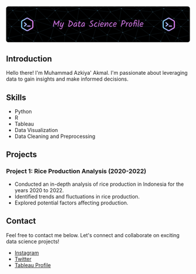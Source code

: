 ![MasterHead](banner.png)

## Introduction
Hello there! I'm Muhammad Azkiya' Akmal. I'm passionate about leveraging data to gain insights and make informed decisions.

## Skills
- Python
- R
- Tableau
- Data Visualization
- Data Cleaning and Preprocessing

## Projects
### Project 1: Rice Production Analysis (2020-2022)
   - Conducted an in-depth analysis of rice production in Indonesia for the years 2020 to 2022.
   - Identified trends and fluctuations in rice production.
   - Explored potential factors affecting production.

## Contact
Feel free to contact me below. Let's connect and collaborate on exciting data science projects!

- [Instagram](https://instagram.com/azkiyakmal)
- [Twitter](https://twitter.com/Akmalazki)
- [Tableau Profile](https://public.tableau.com/app/profile/muhammad.azkiya.akmal/vizzes)
